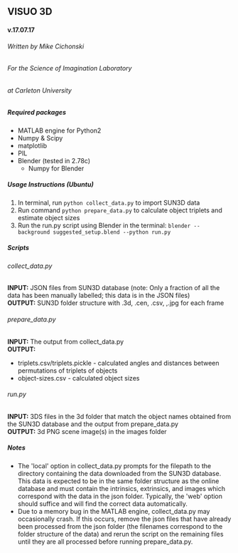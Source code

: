 ##  VISUO 3D
#### v.17.07.17  
###### Written by Mike Cichonski
###### For the Science of Imagination Laboratory
###### at Carleton University

##### Required packages
* MATLAB engine for Python2
* Numpy & Scipy
* matplotlib
* PIL
* Blender (tested in 2.78c)
   * Numpy for Blender

##### Usage Instructions (Ubuntu)
1. In terminal, run `python collect_data.py` to import SUN3D data 
2. Run command `python prepare_data.py` to calculate object
   triplets and estimate object sizes
3. Run the run.py script using Blender in the terminal:
   `blender --background suggested_setup.blend --python run.py`

##### Scripts
###### collect_data.py

**INPUT:**
JSON files from SUN3D database (note: Only a fraction of all the
data has been manually labelled; this data is in the JSON files)
<br>
**OUTPUT:**
SUN3D folder structure with .3d, .cen, .csv, ,.jpg for each frame

###### prepare_data.py

**INPUT:**
The output from collect_data.py
<br>
**OUTPUT:** 
* triplets.csv/triplets.pickle - calculated angles and distances
between permutations of triplets of objects
* object-sizes.csv - calculated object sizes

###### run.py

**INPUT:**
3DS files in the 3d folder that match the object names obtained
from the SUN3D database and the output from prepare_data.py
<br>
**OUTPUT:**
3d PNG scene image(s) in the images folder

##### Notes
* The 'local' option in collect_data.py prompts for the filepath
to the directory containing the data downloaded from the SUN3D 
database. This data is expected to be in the same folder structure
as the online database and must contain the intrinsics, extrinsics,
and images which correspond with the data in the json folder. 
Typically, the 'web' option should suffice and will find the 
correct data automatically.
* Due to a memory bug in the MATLAB engine, collect_data.py may 
occasionally crash. If this occurs, remove the json files that
have already been processed from the json folder (the filenames 
correspond to the folder structure of the data) and rerun the
script on the remaining files until they are all processed before
running prepare_data.py.
